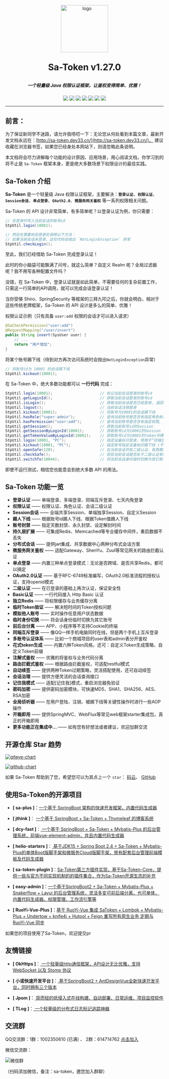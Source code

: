 <p align="center">
	<img alt="logo" src="https://gitee.com/dromara/sa-token/raw/master/sa-token-doc/doc/logo.png" width="150" height="150">
</p>
<h1 align="center" style="margin: 30px 0 30px; font-weight: bold;">Sa-Token v1.27.0</h1>
<h5 align="center">一个轻量级 Java 权限认证框架，让鉴权变得简单、优雅！</h5>
<p align="center">
	<a href="https://gitee.com/dromara/sa-token/stargazers"><img src="https://gitee.com/dromara/sa-token/badge/star.svg"></a>
	<a href="https://gitee.com/dromara/sa-token/members"><img src="https://gitee.com/dromara/sa-token/badge/fork.svg"></a>
	<a href="https://github.com/dromara/sa-token/stargazers"><img src="https://img.shields.io/github/stars/dromara/sa-token?style=flat-square&logo=GitHub"></a>
	<a href="https://github.com/dromara/sa-token/network/members"><img src="https://img.shields.io/github/forks/dromara/sa-token?style=flat-square&logo=GitHub"></a>
	<a href="https://github.com/dromara/sa-token/watchers"><img src="https://img.shields.io/github/watchers/dromara/sa-token?style=flat-square&logo=GitHub"></a>
	<a href="https://github.com/dromara/sa-token/issues"><img src="https://img.shields.io/github/issues/dromara/sa-token.svg?style=flat-square&logo=GitHub"></a>
	<a href="https://github.com/dromara/sa-token/blob/master/LICENSE"><img src="https://img.shields.io/github/license/dromara/sa-token.svg?style=flat-square"></a>
</p>

---

## 前言：️️
为了保证新同学不迷路，请允许我唠叨一下：无论您从何处看到本篇文章，最新开发文档永远在：[http://sa-token.dev33.cn/](http://sa-token.dev33.cn/)，
建议收藏在浏览器书签，如果您已经身处本网站下，则请忽略此条说明。

本文档将会尽力讲解每个功能的设计原因、应用场景，用心阅读文档，你学习到的将不止是 `Sa-Token` 框架本身，更是绝大多数场景下权限设计的最佳实践。


## Sa-Token 介绍

**Sa-Token** 是一个轻量级 Java 权限认证框架，主要解决：**`登录认证`**、**`权限认证`**、**`Session会话`**、**`单点登录`**、**`OAuth2.0`**、**`微服务网关鉴权`** 
等一系列权限相关问题。

Sa-Token 的 API 设计非常简单，有多简单呢？以登录认证为例，你只需要：

``` java
// 在登录时写入当前会话的账号id
StpUtil.login(10001);

// 然后在需要校验登录处调用以下方法：
// 如果当前会话未登录，这句代码会抛出 `NotLoginException` 异常
StpUtil.checkLogin();
```

至此，我们已经借助 Sa-Token 完成登录认证！

此时的你小脑袋可能飘满了问号，就这么简单？自定义 Realm 呢？全局过滤器呢？我不用写各种配置文件吗？

没错，在 Sa-Token 中，登录认证就是如此简单，不需要任何的复杂前置工作，只需这一行简单的API调用，就可以完成会话登录认证！

当你受够 Shiro、SpringSecurity 等框架的三拜九叩之后，你就会明白，相对于这些传统老牌框架，Sa-Token 的 API 设计是多么的简单、优雅！

权限认证示例（只有具备 `user:add` 权限的会话才可以进入请求）
``` java
@SaCheckPermission("user:add")
@RequestMapping("/user/insert")
public String insert(SysUser user) {
	// ... 
	return "用户增加";
}
```

将某个账号踢下线（待到对方再次访问系统时会抛出`NotLoginException`异常）
``` java
// 将账号id为 10001 的会话踢下线 
StpUtil.kickout(10001);
```

在 Sa-Token 中，绝大多数功能都可以 **一行代码** 完成：
``` java
StpUtil.login(10001);                     // 标记当前会话登录的账号id
StpUtil.getLoginId();                     // 获取当前会话登录的账号id
StpUtil.isLogin();                        // 获取当前会话是否已经登录, 返回true或false
StpUtil.logout();                         // 当前会话注销登录
StpUtil.kickout(10001);                   // 将账号为10001的会话踢下线
StpUtil.hasRole("super-admin");           // 查询当前账号是否含有指定角色标识, 返回true或false
StpUtil.hasPermission("user:add");        // 查询当前账号是否含有指定权限, 返回true或false
StpUtil.getSession();                     // 获取当前账号id的Session
StpUtil.getSessionByLoginId(10001);       // 获取账号id为10001的Session
StpUtil.getTokenValueByLoginId(10001);    // 获取账号id为10001的token令牌值
StpUtil.login(10001, "PC");               // 指定设备标识登录，常用于“同端互斥登录”
StpUtil.kickout(10001, "PC");             // 指定账号指定设备标识踢下线 (不同端不受影响)
StpUtil.openSafe(120);                    // 在当前会话开启二级认证，有效期为120秒 
StpUtil.checkSafe();                      // 校验当前会话是否处于二级认证有效期内，校验失败会抛出异常 
StpUtil.switchTo(10044);                  // 将当前会话身份临时切换为其它账号 
```

即使不运行测试，相信您也能意会到绝大多数 API 的用法。



## Sa-Token 功能一览

- **登录认证** —— 单端登录、多端登录、同端互斥登录、七天内免登录
- **权限认证** —— 权限认证、角色认证、会话二级认证
- **Session会话** —— 全端共享Session、单端独享Session、自定义Session 
- **踢人下线** —— 根据账号id踢人下线、根据Token值踢人下线
- **账号封禁** —— 指定天数封禁、永久封禁、设定解封时间 
- **持久层扩展** —— 可集成Redis、Memcached等专业缓存中间件，重启数据不丢失
- **分布式会话** —— 提供jwt集成、共享数据中心两种分布式会话方案
- **微服务网关鉴权** —— 适配Gateway、ShenYu、Zuul等常见网关的路由拦截认证
- **单点登录** —— 内置三种单点登录模式：无论是否跨域、是否共享Redis，都可以搞定
- **OAuth2.0认证** —— 基于RFC-6749标准编写，OAuth2.0标准流程的授权认证，支持openid模式 
- **二级认证** —— 在已登录的基础上再次认证，保证安全性 
- **Basic认证** —— 一行代码接入 Http Basic 认证 
- **独立Redis** —— 将权限缓存与业务缓存分离 
- **临时Token验证** —— 解决短时间的Token授权问题
- **模拟他人账号** —— 实时操作任意用户状态数据
- **临时身份切换** —— 将会话身份临时切换为其它账号
- **前后台分离** —— APP、小程序等不支持Cookie的终端
- **同端互斥登录** —— 像QQ一样手机电脑同时在线，但是两个手机上互斥登录
- **多账号认证体系** —— 比如一个商城项目的user表和admin表分开鉴权
- **花式token生成** —— 内置六种Token风格，还可：自定义Token生成策略、自定义Token前缀
- **注解式鉴权** —— 优雅的将鉴权与业务代码分离
- **路由拦截式鉴权** —— 根据路由拦截鉴权，可适配restful模式
- **自动续签** —— 提供两种Token过期策略，灵活搭配使用，还可自动续签
- **会话治理** —— 提供方便灵活的会话查询接口
- **记住我模式** —— 适配[记住我]模式，重启浏览器免验证
- **密码加密** —— 提供密码加密模块，可快速MD5、SHA1、SHA256、AES、RSA加密 
- **全局侦听器** —— 在用户登陆、注销、被踢下线等关键性操作时进行一些AOP操作
- **开箱即用** —— 提供SpringMVC、WebFlux等常见web框架starter集成包，真正的开箱即用
- **更多功能正在集成中...** —— 如有您有好想法或者建议，欢迎加群交流


## 开源仓库 Star 趋势
[![giteye-chart](https://chart.giteye.net/gitee/dromara/sa-token/77YQZ6UK.png 'Gitee')](https://giteye.net/chart/77YQZ6UK)

[![github-chart](https://starchart.cc/dromara/sa-token.svg 'GitHub')](https://starchart.cc/dromara/sa-token)

如果 Sa-Token 帮助到了您，希望您可以为其点上一个 `star`：
[码云](https://gitee.com/dromara/sa-token)、
[GitHub](https://github.com/dromara/sa-token)




## 使用Sa-Token的开源项目 
- **[ sa-plus ]**：[一个基于 SpringBoot 架构的快速开发框架，内置代码生成器](https://gitee.com/click33/sa-plus)

- **[ jthink ]**： [一个基于 SpringBoot + Sa-Token + Thymeleaf 的博客系统](https://gitee.com/wtsoftware/jthink)

- **[ dcy-fast ]**：[ 一个基于 SpringBoot + Sa-Token + Mybatis-Plus 的后台管理系统，前端vue-element-admin，并且内置代码生成器](https://gitee.com/dcy421/dcy-fast)

- **[ helio-starters ]**：[ 基于JDK15 + Spring Boot 2.4 + Sa-Token + Mybatis-Plus的单体Boot版脚手架和微服务Cloud版脚手架，带有配套后台管理前端模板及代码生成器](https://gitee.com/uncarbon97/helio-starters)

- **[ sa-token-plugin ]**：[Sa-Token第三方插件实现，基于Sa-Token-Core，提供一些与官方不同实现机制的的插件集合，作为Sa-Token开源生态的补充](https://gitee.com/bootx/sa-token-plugin)

- **[ easy-admin ]**：[一个基于SpringBoot2 + Sa-Token + Mybatis-Plus + Snakerflow + Layui 的后台管理系统，灵活多变可前后端分离，也可单体，内置代码生成器、权限管理、工作流引擎等](https://gitee.com/lakernote/easy-admin)

- **[ RuoYi-Vue-Plus ]**：[基于 RuoYi-Vue 集成 SaToken + Lombok + Mybatis-Plus + Undertow + knife4j + Hutool + Feign 重写所有原生业务 定期与 RuoYi-Vue 同步](https://gitee.com/JavaLionLi/RuoYi-Vue-Plus/tree/satoken/)

如果您的项目使用了Sa-Token，欢迎提交pr

## 友情链接
- **[ OkHttps ]**：[ 一个轻量级http通信框架，API设计无比优雅，支持 WebSocket 以及 Stomp 协议](https://gitee.com/ejlchina-zhxu/okhttps)

- **[ 小诺快速开发平台 ]**：[ 基于SpringBoot2 + AntDesignVue全新快速开发平台，同时拥有三个版本](https://xiaonuo.vip/index#pricing)

- **[ Jpom ]**：[ 简而轻的低侵入式在线构建、自动部署、日常运维、项目监控软件](https://gitee.com/dromara/Jpom)

- **[ TLog ]**：[ 一个轻量级的分布式日志标记追踪神器](https://gitee.com/dromara/TLog)



## 交流群
QQ交流群：1群：1002350610 (已满) 、
2群：614714762 [点击加入](https://jq.qq.com/?_wv=1027&k=b759RZrL)

微信交流群：

![微信群](https://dev33-test.oss-cn-beijing.aliyuncs.com/sa-token/i-wx-qr.png ':size=230')

（扫码添加微信，备注：sa-token，邀您加入群聊）

<br>
